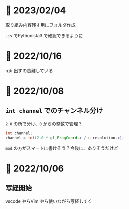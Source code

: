 # 📝 2023/02/04

取り組み内容残す用にフォルダ作成

`.js` でPythonista3 で確認できるように


# 📝 2022/10/16

rgb 出すの苦難している

# 📝 2022/10/08

## `int channel` でのチャンネル分け

`2.0` の所で分け、`0` からの整数で管理？

``` .glsl
int channel;
channel = int(2.0 * gl_FragCoord.x / u_resolution.x);
```

`mod` の方がスマートに書けそう？今後に、ありそうだけど

# 📝 2022/10/06

## 写経開始

vscode やらVim やら使いながら写経してく
